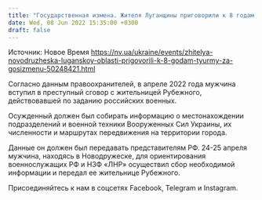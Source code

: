 ```yaml
---
title: "Государственная измена. Жителя Луганщины приговорили к 8 годам тюрьмы за передачу в РФ данных об ВСУ"
date: Wed, 08 Jun 2022 15:35:00 +0300
draft: false
---
```

Источник: Новое Время https://nv.ua/ukraine/events/zhitelya-novodruzheska-luganskoy-oblasti-prigovorili-k-8-godam-tyurmy-za-gosizmenu-50248421.html


Согласно данным правоохранителей, в апреле 2022 года мужчина вступил в преступный сговор с жительницей Рубежного, действовавшей по заданию российских военных.

Осужденный должен был собирать информацию о местонахождении подразделений и военной техники Вооруженных Сил Украины, их численности и маршрутах передвижения на территории города.

Данные он должен был передавать представителям РФ. 24-25 апреля мужчина, находясь в Новодружеске, для ориентирования военнослужащих РФ и НЗФ «ЛНР» осуществил сбор необходимой информации и передал ее жительнице Рубежного.

Присоединяйтесь к нам в соцсетях Facebook, Telegram и Instagram.
